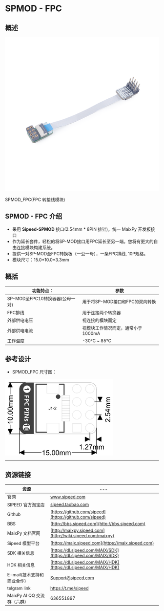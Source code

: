 # SPMOD - FPC


## 概述

![](../../assets/spmod/spmod_fpc/sp_fpc.png)


SPMOD_FPC(FPC 转接线模块)

## SPMOD - FPC 介绍

- 采用 **Sipeed-SPMOD** 接口(2.54mm * 8PIN 排针)，统一 MaixPy 开发板接口
- 作为延长套件，轻松的将SP-MOD接口用FPC延长至另一端。您将有更大的自由连接模块构建系统。
- 提供一对SP-MOD至FPC转换板（一公一母），一条FPC排线, 10P规格。
- 模块尺寸：15.0\*10.0\*3.3mm

## 概括

| 功能特点： | 参数 |
| --- | -- |
| SP-MOD至FPC10转换器器(公母一对)	| 用于将SP-MOD接口和FPC的双向转换 |
| FPC排线	| 用于连接两个转换器 |
| 外部供电电压 | 视连接的模块而定 |
| 外部供电电流 | 视模块工作情况而定，通常小于1000mA |
| 工作温度 | -30℃ ~ 85℃ |


## 参考设计

- SPMOD_FPC 尺寸图：

<img src="../../assets/spmod/spmod_fpc/sipeed_spmod_fpc.png" height="250" />

-----

## 资源链接

| 资源 | --- |
| --- | --- |
| 官网 | www.sipeed.com |
| SIPEED 官方淘宝店 |[sipeed.taobao.com](sipeed.taobao.com) |
|Github | [https://github.com/sipeed](https://github.com/sipeed) |
|BBS | [http://bbs.sipeed.com](http://bbs.sipeed.com) |
|MaixPy 文档官网 | [http://maixpy.sipeed.com](http://wiki.sipeed.com/maixpy) |
|Sipeed 模型平台 | [https://maix.sipeed.com](https://maix.sipeed.com) |
|SDK 相关信息 | [https://dl.sipeed.com/MAIX/SDK](https://dl.sipeed.com/MAIX/SDK) |
|HDK 相关信息 | [https://dl.sipeed.com/MAIX/HDK](https://dl.sipeed.com/MAIX/HDK) |
|E-mail(技术支持和商业合作) | [Support@sipeed.com](mailto:support@sipeed.com) |
|telgram link | https://t.me/sipeed |
|MaixPy AI QQ 交流群（六群）| 636551897 |

